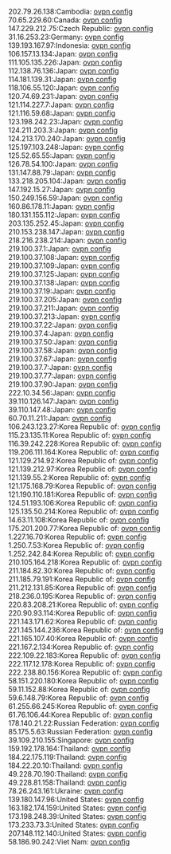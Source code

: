 202.79.26.138:Cambodia: [ovpn config](vpn/202_79_26_138.ovpn)  
70.65.229.60:Canada: [ovpn config](vpn/70_65_229_60.ovpn)  
147.229.212.75:Czech Republic: [ovpn config](vpn/147_229_212_75.ovpn)  
31.16.253.23:Germany: [ovpn config](vpn/31_16_253_23.ovpn)  
139.193.167.97:Indonesia: [ovpn config](vpn/139_193_167_97.ovpn)  
106.157.13.134:Japan: [ovpn config](vpn/106_157_13_134.ovpn)  
111.105.135.226:Japan: [ovpn config](vpn/111_105_135_226.ovpn)  
112.138.76.136:Japan: [ovpn config](vpn/112_138_76_136.ovpn)  
114.181.139.31:Japan: [ovpn config](vpn/114_181_139_31.ovpn)  
118.106.55.120:Japan: [ovpn config](vpn/118_106_55_120.ovpn)  
120.74.69.231:Japan: [ovpn config](vpn/120_74_69_231.ovpn)  
121.114.227.7:Japan: [ovpn config](vpn/121_114_227_7.ovpn)  
121.116.59.68:Japan: [ovpn config](vpn/121_116_59_68.ovpn)  
123.198.242.23:Japan: [ovpn config](vpn/123_198_242_23.ovpn)  
124.211.203.3:Japan: [ovpn config](vpn/124_211_203_3.ovpn)  
124.213.170.240:Japan: [ovpn config](vpn/124_213_170_240.ovpn)  
125.197.103.248:Japan: [ovpn config](vpn/125_197_103_248.ovpn)  
125.52.65.55:Japan: [ovpn config](vpn/125_52_65_55.ovpn)  
126.78.54.100:Japan: [ovpn config](vpn/126_78_54_100.ovpn)  
131.147.88.79:Japan: [ovpn config](vpn/131_147_88_79.ovpn)  
133.218.205.104:Japan: [ovpn config](vpn/133_218_205_104.ovpn)  
147.192.15.27:Japan: [ovpn config](vpn/147_192_15_27.ovpn)  
150.249.156.59:Japan: [ovpn config](vpn/150_249_156_59.ovpn)  
160.86.178.11:Japan: [ovpn config](vpn/160_86_178_11.ovpn)  
180.131.155.112:Japan: [ovpn config](vpn/180_131_155_112.ovpn)  
203.135.252.45:Japan: [ovpn config](vpn/203_135_252_45.ovpn)  
210.153.238.147:Japan: [ovpn config](vpn/210_153_238_147.ovpn)  
218.216.238.214:Japan: [ovpn config](vpn/218_216_238_214.ovpn)  
219.100.37.1:Japan: [ovpn config](vpn/219_100_37_1.ovpn)  
219.100.37.108:Japan: [ovpn config](vpn/219_100_37_108.ovpn)  
219.100.37.109:Japan: [ovpn config](vpn/219_100_37_109.ovpn)  
219.100.37.125:Japan: [ovpn config](vpn/219_100_37_125.ovpn)  
219.100.37.138:Japan: [ovpn config](vpn/219_100_37_138.ovpn)  
219.100.37.19:Japan: [ovpn config](vpn/219_100_37_19.ovpn)  
219.100.37.205:Japan: [ovpn config](vpn/219_100_37_205.ovpn)  
219.100.37.211:Japan: [ovpn config](vpn/219_100_37_211.ovpn)  
219.100.37.213:Japan: [ovpn config](vpn/219_100_37_213.ovpn)  
219.100.37.22:Japan: [ovpn config](vpn/219_100_37_22.ovpn)  
219.100.37.4:Japan: [ovpn config](vpn/219_100_37_4.ovpn)  
219.100.37.50:Japan: [ovpn config](vpn/219_100_37_50.ovpn)  
219.100.37.58:Japan: [ovpn config](vpn/219_100_37_58.ovpn)  
219.100.37.67:Japan: [ovpn config](vpn/219_100_37_67.ovpn)  
219.100.37.7:Japan: [ovpn config](vpn/219_100_37_7.ovpn)  
219.100.37.77:Japan: [ovpn config](vpn/219_100_37_77.ovpn)  
219.100.37.90:Japan: [ovpn config](vpn/219_100_37_90.ovpn)  
222.10.34.56:Japan: [ovpn config](vpn/222_10_34_56.ovpn)  
39.110.126.147:Japan: [ovpn config](vpn/39_110_126_147.ovpn)  
39.110.147.48:Japan: [ovpn config](vpn/39_110_147_48.ovpn)  
60.70.11.211:Japan: [ovpn config](vpn/60_70_11_211.ovpn)  
106.243.123.27:Korea Republic of: [ovpn config](vpn/106_243_123_27.ovpn)  
115.23.135.11:Korea Republic of: [ovpn config](vpn/115_23_135_11.ovpn)  
116.39.242.228:Korea Republic of: [ovpn config](vpn/116_39_242_228.ovpn)  
119.206.111.164:Korea Republic of: [ovpn config](vpn/119_206_111_164.ovpn)  
121.129.214.92:Korea Republic of: [ovpn config](vpn/121_129_214_92.ovpn)  
121.139.212.97:Korea Republic of: [ovpn config](vpn/121_139_212_97.ovpn)  
121.139.55.2:Korea Republic of: [ovpn config](vpn/121_139_55_2.ovpn)  
121.175.168.79:Korea Republic of: [ovpn config](vpn/121_175_168_79.ovpn)  
121.190.110.181:Korea Republic of: [ovpn config](vpn/121_190_110_181.ovpn)  
124.51.193.106:Korea Republic of: [ovpn config](vpn/124_51_193_106.ovpn)  
125.135.50.214:Korea Republic of: [ovpn config](vpn/125_135_50_214.ovpn)  
14.63.11.108:Korea Republic of: [ovpn config](vpn/14_63_11_108.ovpn)  
175.201.200.77:Korea Republic of: [ovpn config](vpn/175_201_200_77.ovpn)  
1.227.16.70:Korea Republic of: [ovpn config](vpn/1_227_16_70.ovpn)  
1.250.7.53:Korea Republic of: [ovpn config](vpn/1_250_7_53.ovpn)  
1.252.242.84:Korea Republic of: [ovpn config](vpn/1_252_242_84.ovpn)  
210.105.164.218:Korea Republic of: [ovpn config](vpn/210_105_164_218.ovpn)  
211.184.82.30:Korea Republic of: [ovpn config](vpn/211_184_82_30.ovpn)  
211.185.79.191:Korea Republic of: [ovpn config](vpn/211_185_79_191.ovpn)  
211.212.131.85:Korea Republic of: [ovpn config](vpn/211_212_131_85.ovpn)  
218.236.0.195:Korea Republic of: [ovpn config](vpn/218_236_0_195.ovpn)  
220.83.208.21:Korea Republic of: [ovpn config](vpn/220_83_208_21.ovpn)  
220.90.93.114:Korea Republic of: [ovpn config](vpn/220_90_93_114.ovpn)  
221.143.171.62:Korea Republic of: [ovpn config](vpn/221_143_171_62.ovpn)  
221.145.144.236:Korea Republic of: [ovpn config](vpn/221_145_144_236.ovpn)  
221.165.107.40:Korea Republic of: [ovpn config](vpn/221_165_107_40.ovpn)  
221.167.2.134:Korea Republic of: [ovpn config](vpn/221_167_2_134.ovpn)  
222.109.22.183:Korea Republic of: [ovpn config](vpn/222_109_22_183.ovpn)  
222.117.12.178:Korea Republic of: [ovpn config](vpn/222_117_12_178.ovpn)  
222.238.80.156:Korea Republic of: [ovpn config](vpn/222_238_80_156.ovpn)  
58.151.220.180:Korea Republic of: [ovpn config](vpn/58_151_220_180.ovpn)  
59.11.152.88:Korea Republic of: [ovpn config](vpn/59_11_152_88.ovpn)  
59.6.148.79:Korea Republic of: [ovpn config](vpn/59_6_148_79.ovpn)  
61.255.66.245:Korea Republic of: [ovpn config](vpn/61_255_66_245.ovpn)  
61.76.106.44:Korea Republic of: [ovpn config](vpn/61_76_106_44.ovpn)  
178.140.21.22:Russian Federation: [ovpn config](vpn/178_140_21_22.ovpn)  
85.175.5.63:Russian Federation: [ovpn config](vpn/85_175_5_63.ovpn)  
39.109.210.155:Singapore: [ovpn config](vpn/39_109_210_155.ovpn)  
159.192.178.164:Thailand: [ovpn config](vpn/159_192_178_164.ovpn)  
184.22.175.119:Thailand: [ovpn config](vpn/184_22_175_119.ovpn)  
184.22.20.10:Thailand: [ovpn config](vpn/184_22_20_10.ovpn)  
49.228.70.190:Thailand: [ovpn config](vpn/49_228_70_190.ovpn)  
49.228.81.158:Thailand: [ovpn config](vpn/49_228_81_158.ovpn)  
78.26.243.161:Ukraine: [ovpn config](vpn/78_26_243_161.ovpn)  
139.180.147.96:United States: [ovpn config](vpn/139_180_147_96.ovpn)  
163.182.174.159:United States: [ovpn config](vpn/163_182_174_159.ovpn)  
173.198.248.39:United States: [ovpn config](vpn/173_198_248_39.ovpn)  
173.233.73.3:United States: [ovpn config](vpn/173_233_73_3.ovpn)  
207.148.112.140:United States: [ovpn config](vpn/207_148_112_140.ovpn)  
58.186.90.242:Viet Nam: [ovpn config](vpn/58_186_90_242.ovpn)  
